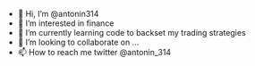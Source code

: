 - 👋 Hi, I’m @antonin314
- 👀 I’m interested in finance
- 🌱 I’m currently learning code to backset my trading strategies
- 💞️ I’m looking to collaborate on ...
- 📫 How to reach me twitter @antonin_314

<!---
antonin314/antonin314 is a ✨ special ✨ repository because its `README.md` (this file) appears on your GitHub profile.
You can click the Preview link to take a look at your changes.
--->
